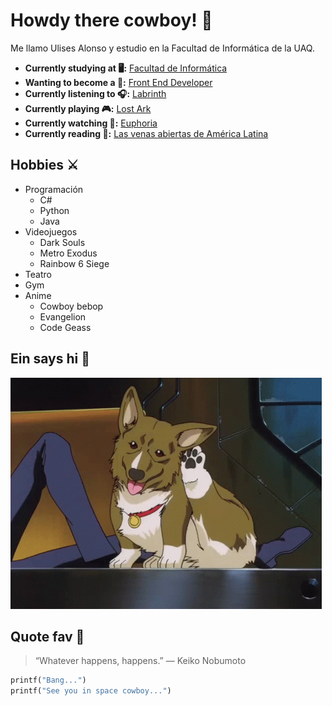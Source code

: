 # Howdy there cowboy! 🤠

Me llamo Ulises Alonso y estudio en la Facultad de Informática de la UAQ.

- **Currently studying at 🖥️:** [Facultad de Informática](uaq.mx/informatica/index.html)
- **Wanting to become a 💠:** [Front End Developer](https://medium.com/@ivandevp/qu%C3%A9-es-ser-una-front-end-developer-f8b66735bc80)
- **Currently listening to 🎧:** [Labrinth](https://www.youtube.com/watch?v=7mpe7ph5Ps4)
- **Currently playing 🎮:** [Lost Ark](https://www.youtube.com/watch?v=OFaHLi2dn68)
- **Currently watching 👀:** [Euphoria](https://www.youtube.com/watch?v=nqSQUrlnB9s)
- **Currently reading 📕:** [Las venas abiertas de América Latina](https://www.amazon.com.mx/Las-venas-abiertas-Am%C3%A9rica-Latina/dp/6070306880/ref=pd_sim_2/135-4867787-0493110?pd_rd_w=vu723&pf_rd_p=d1c5e65d-0294-4d44-bfbd-b584d85a40a2&pf_rd_r=BGXGV3ME6PEKGZAS7HPE&pd_rd_r=9910e54a-d6d7-448d-8504-57833b1bd25a&pd_rd_wg=PKkDR&pd_rd_i=6070306880&psc=1)

## Hobbies ⚔️
- Programación
    - C#
    - Python
    - Java
- Videojuegos
    - Dark Souls
    - Metro Exodus
    - Rainbow 6 Siege
- Teatro
- Gym
- Anime
    - Cowboy bebop
    - Evangelion
    - Code Geass

## Ein says hi 🐶

![Foto de mi mascota](ein.gif)

## Quote fav 🌊
> “Whatever happens, happens.” ― Keiko Nobumoto

```python
printf("Bang...")
printf("See you in space cowboy...")
```